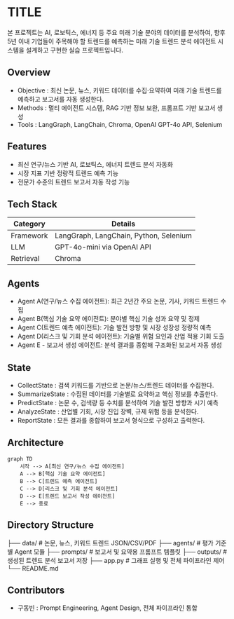 # TITLE
본 프로젝트는 AI, 로보틱스, 에너지 등 주요 미래 기술 분야의 데이터를 분석하여, 향후 5년 이내 기업들이 주목해야 할 트렌드를 예측하는 미래 기술 트렌드 분석 에이전트 시스템을 설계하고 구현한 실습 프로젝트입니다.

## Overview

- Objective : 최신 논문, 뉴스, 키워드 데이터를 수집·요약하여 미래 기술 트렌드를 예측하고 보고서를 자동 생성한다.
- Methods : 멀티 에이전트 시스템, RAG 기반 정보 보완, 프롬프트 기반 보고서 생성
- Tools : LangGraph, LangChain, Chroma, OpenAI GPT-4o API, Selenium

## Features

- 최신 연구/뉴스 기반 AI, 로보틱스, 에너지 트렌드 분석 자동화
- 시장 지표 기반 정량적 트렌드 예측 기능
- 전문가 수준의 트렌드 보고서 자동 작성 기능


## Tech Stack 

| Category   | Details                                |
|------------|----------------------------------------|
| Framework  | LangGraph, LangChain, Python, Selenium |
| LLM        | GPT-4o-mini via OpenAI API             |
| Retrieval  | Chroma                                 |


## Agents
 
- Agent A(연구/뉴스 수집 에이전트): 최근 2년간 주요 논문, 기사, 키워드 트렌드 수집
- Agent B(핵심 기술 요약 에이전트): 분야별 핵심 기술 성과 요약 및 정제
- Agent C(트렌드 예측 에이전트): 기술 발전 방향 및 시장 성장성 정량적 예측
- Agent D(리스크 및 기회 분석 에이전트): 기술별 위험 요인과 산업 적용 기회 도출
- Agent E - 보고서 생성 에이전트: 분석 결과를 종합해 구조화된 보고서 자동 생성




## State

- CollectState : 검색 키워드를 기반으로 논문/뉴스/트렌드 데이터를 수집한다.
- SummarizeState : 수집된 데이터를 기술별로 요약하고 핵심 정보를 추출한다.
- PredictState : 논문 수, 검색량 등 수치를 분석하여 기술 발전 방향과 시기 예측
- AnalyzeState : 산업별 기회, 시장 진입 장벽, 규제 위험 등을 분석한다.
- ReportState : 모든 결과를 종합하여 보고서 형식으로 구성하고 출력한다.



## Architecture

```mermaid
graph TD
    시작 --> A[최신 연구/뉴스 수집 에이전트]
    A --> B[핵심 기술 요약 에이전트]
    B --> C[트렌드 예측 에이전트]
    C --> D[리스크 및 기회 분석 에이전트]
    D --> E[트렌드 보고서 작성 에이전트]
    E --> 종료
```

## Directory Structure
├── data/                  # 논문, 뉴스, 키워드 트렌드 JSON/CSV/PDF
├── agents/                # 평가 기준별 Agent 모듈
├── prompts/               # 보고서 및 요약용 프롬프트 템플릿
├── outputs/               # 생성된 트렌드 분석 보고서 저장
├── app.py                 # 그래프 실행 및 전체 파이프라인 제어
└── README.md

## Contributors 
- 구동빈 : Prompt Engineering, Agent Design, 전체 파이프라인 통합
